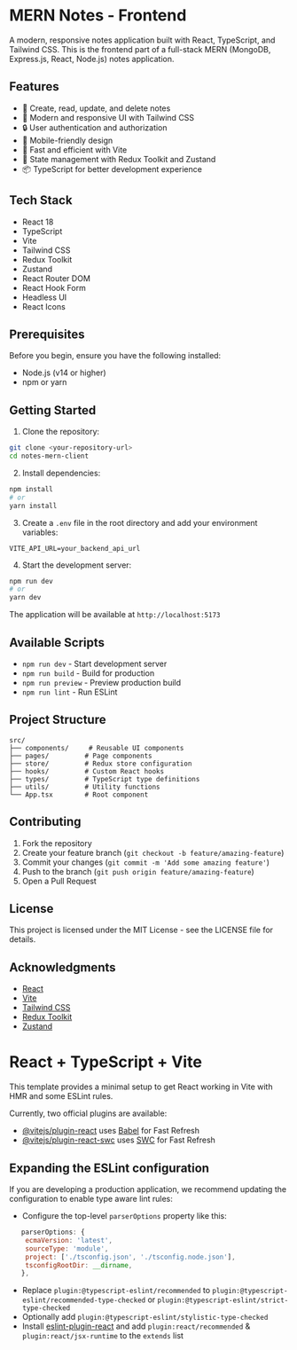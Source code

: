 # MERN Notes - Frontend

A modern, responsive notes application built with React, TypeScript, and Tailwind CSS. This is the frontend part of a full-stack MERN (MongoDB, Express.js, React, Node.js) notes application.

## Features

- 📝 Create, read, update, and delete notes
- 🎨 Modern and responsive UI with Tailwind CSS
- 🔒 User authentication and authorization
- 📱 Mobile-friendly design
- 🚀 Fast and efficient with Vite
- 🔄 State management with Redux Toolkit and Zustand
- 📦 TypeScript for better development experience

## Tech Stack

- React 18
- TypeScript
- Vite
- Tailwind CSS
- Redux Toolkit
- Zustand
- React Router DOM
- React Hook Form
- Headless UI
- React Icons

## Prerequisites

Before you begin, ensure you have the following installed:
- Node.js (v14 or higher)
- npm or yarn

## Getting Started

1. Clone the repository:
```bash
git clone <your-repository-url>
cd notes-mern-client
```

2. Install dependencies:
```bash
npm install
# or
yarn install
```

3. Create a `.env` file in the root directory and add your environment variables:
```env
VITE_API_URL=your_backend_api_url
```

4. Start the development server:
```bash
npm run dev
# or
yarn dev
```

The application will be available at `http://localhost:5173`

## Available Scripts

- `npm run dev` - Start development server
- `npm run build` - Build for production
- `npm run preview` - Preview production build
- `npm run lint` - Run ESLint

## Project Structure

```
src/
├── components/     # Reusable UI components
├── pages/         # Page components
├── store/         # Redux store configuration
├── hooks/         # Custom React hooks
├── types/         # TypeScript type definitions
├── utils/         # Utility functions
└── App.tsx        # Root component
```

## Contributing

1. Fork the repository
2. Create your feature branch (`git checkout -b feature/amazing-feature`)
3. Commit your changes (`git commit -m 'Add some amazing feature'`)
4. Push to the branch (`git push origin feature/amazing-feature`)
5. Open a Pull Request

## License

This project is licensed under the MIT License - see the LICENSE file for details.

## Acknowledgments

- [React](https://reactjs.org/)
- [Vite](https://vitejs.dev/)
- [Tailwind CSS](https://tailwindcss.com/)
- [Redux Toolkit](https://redux-toolkit.js.org/)
- [Zustand](https://github.com/pmndrs/zustand)

# React + TypeScript + Vite

This template provides a minimal setup to get React working in Vite with HMR and some ESLint rules.

Currently, two official plugins are available:

- [@vitejs/plugin-react](https://github.com/vitejs/vite-plugin-react/blob/main/packages/plugin-react/README.md) uses [Babel](https://babeljs.io/) for Fast Refresh
- [@vitejs/plugin-react-swc](https://github.com/vitejs/vite-plugin-react-swc) uses [SWC](https://swc.rs/) for Fast Refresh

## Expanding the ESLint configuration

If you are developing a production application, we recommend updating the configuration to enable type aware lint rules:

- Configure the top-level `parserOptions` property like this:

```js
   parserOptions: {
    ecmaVersion: 'latest',
    sourceType: 'module',
    project: ['./tsconfig.json', './tsconfig.node.json'],
    tsconfigRootDir: __dirname,
   },
```

- Replace `plugin:@typescript-eslint/recommended` to `plugin:@typescript-eslint/recommended-type-checked` or `plugin:@typescript-eslint/strict-type-checked`
- Optionally add `plugin:@typescript-eslint/stylistic-type-checked`
- Install [eslint-plugin-react](https://github.com/jsx-eslint/eslint-plugin-react) and add `plugin:react/recommended` & `plugin:react/jsx-runtime` to the `extends` list
